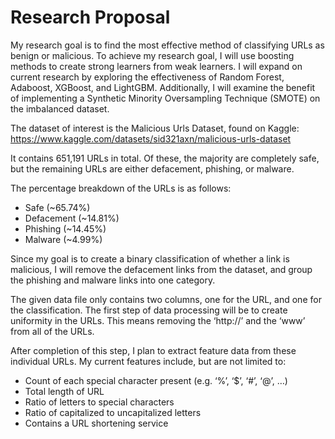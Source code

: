 # Research Proposal

My research goal is to find the most effective method of classifying URLs as benign or malicious. To achieve my research goal, I will use boosting methods to create strong learners from weak learners. I will expand on current research by exploring the effectiveness of Random Forest, Adaboost, XGBoost, and LightGBM. Additionally, I will examine the benefit of implementing a Synthetic Minority Oversampling Technique (SMOTE) on the imbalanced dataset.

The dataset of interest is the Malicious Urls Dataset, found on Kaggle:
https://www.kaggle.com/datasets/sid321axn/malicious-urls-dataset

It contains 651,191 URLs in total. Of these, the majority are completely safe, but the remaining URLs are either defacement, phishing, or malware.

The percentage breakdown of the URLs is as follows:
- Safe (~65.74%)
- Defacement (~14.81%)
- Phishing (~14.45%)
- Malware (~4.99%)

Since my goal is to create a binary classification of whether a link is malicious, I will remove the defacement links from the dataset, and group the phishing and malware links into one category. 

The given data file only contains two columns, one for the URL, and one for the classification. The first step of data processing will be to create uniformity in the URLs. This means removing the ‘http://’ and the ‘www’ from all of the URLs.

After completion of this step, I plan to extract feature data from these individual URLs. My current features include, but are not limited to:
- Count of each special character present (e.g. ‘%’, ‘$’, ‘#’, ‘@’, …)
- Total length of URL
- Ratio of letters to special characters
- Ratio of capitalized to uncapitalized letters
- Contains a URL shortening service
